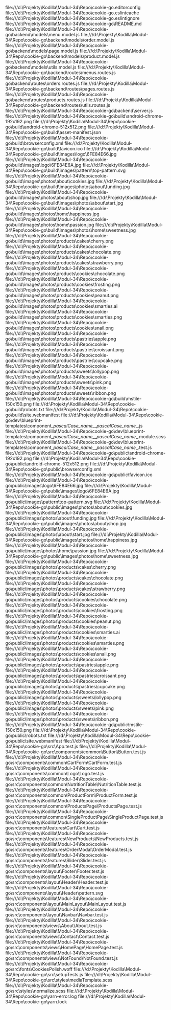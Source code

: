 file:///d:\Projekty\Kodilla\Modul-34\Repo\cookie-go\.editorconfig
file:///d:\Projekty\Kodilla\Modul-34\Repo\cookie-go\.eslintcache
file:///d:\Projekty\Kodilla\Modul-34\Repo\cookie-go\.eslintignore
file:///d:\Projekty\Kodilla\Modul-34\Repo\cookie-go\README.md
file:///d:\Projekty\Kodilla\Modul-34\Repo\cookie-go\backend\models\menu.model.js
file:///d:\Projekty\Kodilla\Modul-34\Repo\cookie-go\backend\models\order.model.js
file:///d:\Projekty\Kodilla\Modul-34\Repo\cookie-go\backend\models\page.model.js
file:///d:\Projekty\Kodilla\Modul-34\Repo\cookie-go\backend\models\product.model.js
file:///d:\Projekty\Kodilla\Modul-34\Repo\cookie-go\backend\models\utils.model.js
file:///d:\Projekty\Kodilla\Modul-34\Repo\cookie-go\backend\routes\menus.routes.js
file:///d:\Projekty\Kodilla\Modul-34\Repo\cookie-go\backend\routes\orders.routes.js
file:///d:\Projekty\Kodilla\Modul-34\Repo\cookie-go\backend\routes\pages.routes.js
file:///d:\Projekty\Kodilla\Modul-34\Repo\cookie-go\backend\routes\products.routes.js
file:///d:\Projekty\Kodilla\Modul-34\Repo\cookie-go\backend\routes\utils.routes.js
file:///d:\Projekty\Kodilla\Modul-34\Repo\cookie-go\backend\server.js
file:///d:\Projekty\Kodilla\Modul-34\Repo\cookie-go\build\android-chrome-192x192.png
file:///d:\Projekty\Kodilla\Modul-34\Repo\cookie-go\build\android-chrome-512x512.png
file:///d:\Projekty\Kodilla\Modul-34\Repo\cookie-go\build\asset-manifest.json
file:///d:\Projekty\Kodilla\Modul-34\Repo\cookie-go\build\browserconfig.xml
file:///d:\Projekty\Kodilla\Modul-34\Repo\cookie-go\build\favicon.ico
file:///d:\Projekty\Kodilla\Modul-34\Repo\cookie-go\build\images\logo\6FE84E66.jpg
file:///d:\Projekty\Kodilla\Modul-34\Repo\cookie-go\build\images\logo\6FE84E6A.jpg
file:///d:\Projekty\Kodilla\Modul-34\Repo\cookie-go\build\images\pattern\top-pattern.svg
file:///d:\Projekty\Kodilla\Modul-34\Repo\cookie-go\build\images\photos\about\cookies.jpg
file:///d:\Projekty\Kodilla\Modul-34\Repo\cookie-go\build\images\photos\about\funding.jpg
file:///d:\Projekty\Kodilla\Modul-34\Repo\cookie-go\build\images\photos\about\shop.jpg
file:///d:\Projekty\Kodilla\Modul-34\Repo\cookie-go\build\images\photos\about\start.jpg
file:///d:\Projekty\Kodilla\Modul-34\Repo\cookie-go\build\images\photos\home\happiness.jpg
file:///d:\Projekty\Kodilla\Modul-34\Repo\cookie-go\build\images\photos\home\passion.jpg
file:///d:\Projekty\Kodilla\Modul-34\Repo\cookie-go\build\images\photos\home\sweetness.jpg
file:///d:\Projekty\Kodilla\Modul-34\Repo\cookie-go\build\images\photos\products\cakes\cherry.png
file:///d:\Projekty\Kodilla\Modul-34\Repo\cookie-go\build\images\photos\products\cakes\chocolate.png
file:///d:\Projekty\Kodilla\Modul-34\Repo\cookie-go\build\images\photos\products\cakes\strawberry.png
file:///d:\Projekty\Kodilla\Modul-34\Repo\cookie-go\build\images\photos\products\cookies\chocolate.png
file:///d:\Projekty\Kodilla\Modul-34\Repo\cookie-go\build\images\photos\products\cookies\frosting.png
file:///d:\Projekty\Kodilla\Modul-34\Repo\cookie-go\build\images\photos\products\cookies\peanut.png
file:///d:\Projekty\Kodilla\Modul-34\Repo\cookie-go\build\images\photos\products\cookies\smarties.ai
file:///d:\Projekty\Kodilla\Modul-34\Repo\cookie-go\build\images\photos\products\cookies\smarties.png
file:///d:\Projekty\Kodilla\Modul-34\Repo\cookie-go\build\images\photos\products\cookies\snail.png
file:///d:\Projekty\Kodilla\Modul-34\Repo\cookie-go\build\images\photos\products\pastries\apple.png
file:///d:\Projekty\Kodilla\Modul-34\Repo\cookie-go\build\images\photos\products\pastries\croissant.png
file:///d:\Projekty\Kodilla\Modul-34\Repo\cookie-go\build\images\photos\products\pastries\cupcake.png
file:///d:\Projekty\Kodilla\Modul-34\Repo\cookie-go\build\images\photos\products\sweets\lollypop.png
file:///d:\Projekty\Kodilla\Modul-34\Repo\cookie-go\build\images\photos\products\sweets\pink.png
file:///d:\Projekty\Kodilla\Modul-34\Repo\cookie-go\build\images\photos\products\sweets\ribbon.png
file:///d:\Projekty\Kodilla\Modul-34\Repo\cookie-go\build\mstile-150x150.png
file:///d:\Projekty\Kodilla\Modul-34\Repo\cookie-go\build\robots.txt
file:///d:\Projekty\Kodilla\Modul-34\Repo\cookie-go\build\site.webmanifest
file:///d:\Projekty\Kodilla\Modul-34\Repo\cookie-go\dev\blueprint-templates\component\__pascalCase_name__\__pascalCase_name__.js
file:///d:\Projekty\Kodilla\Modul-34\Repo\cookie-go\dev\blueprint-templates\component\__pascalCase_name__\__pascalCase_name__.module.scss
file:///d:\Projekty\Kodilla\Modul-34\Repo\cookie-go\dev\blueprint-templates\component\__pascalCase_name__\__pascalCase_name__.test.js
file:///d:\Projekty\Kodilla\Modul-34\Repo\cookie-go\public\android-chrome-192x192.png
file:///d:\Projekty\Kodilla\Modul-34\Repo\cookie-go\public\android-chrome-512x512.png
file:///d:\Projekty\Kodilla\Modul-34\Repo\cookie-go\public\browserconfig.xml
file:///d:\Projekty\Kodilla\Modul-34\Repo\cookie-go\public\favicon.ico
file:///d:\Projekty\Kodilla\Modul-34\Repo\cookie-go\public\images\logo\6FE84E66.jpg
file:///d:\Projekty\Kodilla\Modul-34\Repo\cookie-go\public\images\logo\6FE84E6A.jpg
file:///d:\Projekty\Kodilla\Modul-34\Repo\cookie-go\public\images\pattern\top-pattern.svg
file:///d:\Projekty\Kodilla\Modul-34\Repo\cookie-go\public\images\photos\about\cookies.jpg
file:///d:\Projekty\Kodilla\Modul-34\Repo\cookie-go\public\images\photos\about\funding.jpg
file:///d:\Projekty\Kodilla\Modul-34\Repo\cookie-go\public\images\photos\about\shop.jpg
file:///d:\Projekty\Kodilla\Modul-34\Repo\cookie-go\public\images\photos\about\start.jpg
file:///d:\Projekty\Kodilla\Modul-34\Repo\cookie-go\public\images\photos\home\happiness.jpg
file:///d:\Projekty\Kodilla\Modul-34\Repo\cookie-go\public\images\photos\home\passion.jpg
file:///d:\Projekty\Kodilla\Modul-34\Repo\cookie-go\public\images\photos\home\sweetness.jpg
file:///d:\Projekty\Kodilla\Modul-34\Repo\cookie-go\public\images\photos\products\cakes\cherry.png
file:///d:\Projekty\Kodilla\Modul-34\Repo\cookie-go\public\images\photos\products\cakes\chocolate.png
file:///d:\Projekty\Kodilla\Modul-34\Repo\cookie-go\public\images\photos\products\cakes\strawberry.png
file:///d:\Projekty\Kodilla\Modul-34\Repo\cookie-go\public\images\photos\products\cookies\chocolate.png
file:///d:\Projekty\Kodilla\Modul-34\Repo\cookie-go\public\images\photos\products\cookies\frosting.png
file:///d:\Projekty\Kodilla\Modul-34\Repo\cookie-go\public\images\photos\products\cookies\peanut.png
file:///d:\Projekty\Kodilla\Modul-34\Repo\cookie-go\public\images\photos\products\cookies\smarties.ai
file:///d:\Projekty\Kodilla\Modul-34\Repo\cookie-go\public\images\photos\products\cookies\smarties.png
file:///d:\Projekty\Kodilla\Modul-34\Repo\cookie-go\public\images\photos\products\cookies\snail.png
file:///d:\Projekty\Kodilla\Modul-34\Repo\cookie-go\public\images\photos\products\pastries\apple.png
file:///d:\Projekty\Kodilla\Modul-34\Repo\cookie-go\public\images\photos\products\pastries\croissant.png
file:///d:\Projekty\Kodilla\Modul-34\Repo\cookie-go\public\images\photos\products\pastries\cupcake.png
file:///d:\Projekty\Kodilla\Modul-34\Repo\cookie-go\public\images\photos\products\sweets\lollypop.png
file:///d:\Projekty\Kodilla\Modul-34\Repo\cookie-go\public\images\photos\products\sweets\pink.png
file:///d:\Projekty\Kodilla\Modul-34\Repo\cookie-go\public\images\photos\products\sweets\ribbon.png
file:///d:\Projekty\Kodilla\Modul-34\Repo\cookie-go\public\mstile-150x150.png
file:///d:\Projekty\Kodilla\Modul-34\Repo\cookie-go\public\robots.txt
file:///d:\Projekty\Kodilla\Modul-34\Repo\cookie-go\public\site.webmanifest
file:///d:\Projekty\Kodilla\Modul-34\Repo\cookie-go\src\App.test.js
file:///d:\Projekty\Kodilla\Modul-34\Repo\cookie-go\src\components\common\Button\Button.test.js
file:///d:\Projekty\Kodilla\Modul-34\Repo\cookie-go\src\components\common\CartForm\CartForm.test.js
file:///d:\Projekty\Kodilla\Modul-34\Repo\cookie-go\src\components\common\Logo\Logo.test.js
file:///d:\Projekty\Kodilla\Modul-34\Repo\cookie-go\src\components\common\NutritionTable\NutritionTable.test.js
file:///d:\Projekty\Kodilla\Modul-34\Repo\cookie-go\src\components\common\ProductForm\ProductForm.test.js
file:///d:\Projekty\Kodilla\Modul-34\Repo\cookie-go\src\components\common\ProductsPage\ProductsPage.test.js
file:///d:\Projekty\Kodilla\Modul-34\Repo\cookie-go\src\components\common\SingleProductPage\SingleProductPage.test.js
file:///d:\Projekty\Kodilla\Modul-34\Repo\cookie-go\src\components\features\Cart\Cart.test.js
file:///d:\Projekty\Kodilla\Modul-34\Repo\cookie-go\src\components\features\NewProducts\NewProducts.test.js
file:///d:\Projekty\Kodilla\Modul-34\Repo\cookie-go\src\components\features\OrderModal\OrderModal.test.js
file:///d:\Projekty\Kodilla\Modul-34\Repo\cookie-go\src\components\features\Slider\Slider.test.js
file:///d:\Projekty\Kodilla\Modul-34\Repo\cookie-go\src\components\layout\Footer\Footer.test.js
file:///d:\Projekty\Kodilla\Modul-34\Repo\cookie-go\src\components\layout\Header\Header.test.js
file:///d:\Projekty\Kodilla\Modul-34\Repo\cookie-go\src\components\layout\Header\pattern.svg
file:///d:\Projekty\Kodilla\Modul-34\Repo\cookie-go\src\components\layout\MainLayout\MainLayout.test.js
file:///d:\Projekty\Kodilla\Modul-34\Repo\cookie-go\src\components\layout\Navbar\Navbar.test.js
file:///d:\Projekty\Kodilla\Modul-34\Repo\cookie-go\src\components\views\About\About.test.js
file:///d:\Projekty\Kodilla\Modul-34\Repo\cookie-go\src\components\views\Contact\Contact.test.js
file:///d:\Projekty\Kodilla\Modul-34\Repo\cookie-go\src\components\views\HomePage\HomePage.test.js
file:///d:\Projekty\Kodilla\Modul-34\Repo\cookie-go\src\components\views\NotFound\NotFound.test.js
file:///d:\Projekty\Kodilla\Modul-34\Repo\cookie-go\src\fonts\CookiesPolish.woff
file:///d:\Projekty\Kodilla\Modul-34\Repo\cookie-go\src\setupTests.js
file:///d:\Projekty\Kodilla\Modul-34\Repo\cookie-go\src\styles\mediaTemplate.scss
file:///d:\Projekty\Kodilla\Modul-34\Repo\cookie-go\src\styles\normalize.scss
file:///d:\Projekty\Kodilla\Modul-34\Repo\cookie-go\yarn-error.log
file:///d:\Projekty\Kodilla\Modul-34\Repo\cookie-go\yarn.lock
